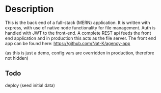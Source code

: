 # Description

This is the back end of a full-stack (MERN) application. It is written with express, with use of native node functionality for file management. Auth is handled with JWT to the front-end. A complete REST api feeds the front end application and in production this acts as the file server.
The front end app can be found here: https://github.com/Nat-K/agency-app

(as this is just a demo, config vars are overridden in production, therefore not hidden)

## Todo

deploy (seed initial data)
